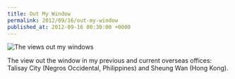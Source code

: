 ```yaml
---
title: Out My Window
permalink: 2012/09/16/out-my-window
published_at: 2012-09-16 00:30:00 +0000
---
```


 ![The views out my windows](content/images/ss/a8a24a9c9146.jpg)

The view out the window in my previous and current overseas offices: Talisay City (Negros Occidental, Philippines) and Sheung Wan (Hong Kong).


